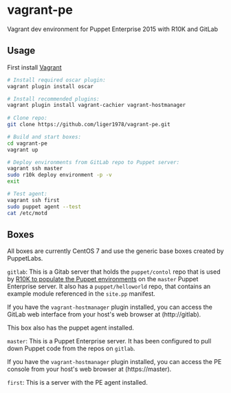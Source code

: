 # vagrant-pe
Vagrant dev environment for Puppet Enterprise 2015 with R10K and GitLab

## Usage
First install [Vagrant](https://www.vagrantup.com/downloads.html) 

````bash
# Install required oscar plugin:
vagrant plugin install oscar

# Install recommended plugins:
vagrant plugin install vagrant-cachier vagrant-hostmanager
 
# Clone repo:
git clone https://github.com/liger1978/vagrant-pe.git

# Build and start boxes:
cd vagrant-pe
vagrant up

# Deploy environments from GitLab repo to Puppet server:
vagrant ssh master
sudo r10k deploy environment -p -v
exit

# Test agent:
vagrant ssh first
sudo puppet agent --test
cat /etc/motd
````

## Boxes

All boxes are currently CentOS 7 and use the generic base boxes created by
PuppetLabs.

`gitlab`: This is a Gitab server that holds the ``puppet/contol`` repo that
is used by [R10K to populate the Puppet environments](https://docs.puppetlabs.com/pe/latest/quick_start_r10k.html)
on the `master` Puppet Enterprise server. It also has a ``puppet/helloworld``
repo, that contains an example module referenced in the ``site.pp`` manifest.

If you have the ``vagrant-hostmanager`` plugin installed, you can access the
GitLab web interface from your host's web browser at (http://gitlab).

This box also has the puppet agent installed.

`master`: This is a Puppet Enterprise server. It has been configured to pull
down Puppet code from the repos on `gitlab`.

If you have the ``vagrant-hostmanager`` plugin installed, you can access the
PE console from your host's web browser at (https://master).

`first`: This is a server with the PE agent installed.

